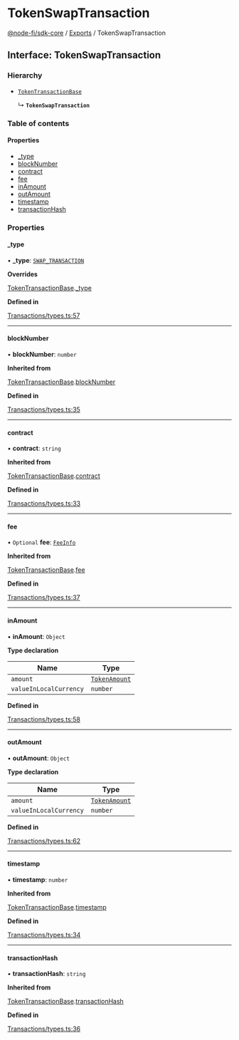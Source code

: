 # TokenSwapTransaction

[@node-fi/sdk-core](../) / [Exports](../modules.md) / TokenSwapTransaction

## Interface: TokenSwapTransaction

### Hierarchy

*   [`TokenTransactionBase`](tokentransactionbase.md)

    ↳ **`TokenSwapTransaction`**

### Table of contents

#### Properties

* [\_type](tokenswaptransaction.md#\_type)
* [blockNumber](tokenswaptransaction.md#blocknumber)
* [contract](tokenswaptransaction.md#contract)
* [fee](tokenswaptransaction.md#fee)
* [inAmount](tokenswaptransaction.md#inamount)
* [outAmount](tokenswaptransaction.md#outamount)
* [timestamp](tokenswaptransaction.md#timestamp)
* [transactionHash](tokenswaptransaction.md#transactionhash)

### Properties

#### \_type

• **\_type**: [`SWAP_TRANSACTION`](../enums/tokentransactiontype.md#swap\_transaction)

**Overrides**

[TokenTransactionBase](tokentransactionbase.md).[\_type](tokentransactionbase.md#\_type)

**Defined in**

[Transactions/types.ts:57](https://github.com/Node-Fi/SDK-Core/blob/1f4f819/src/Transactions/types.ts#L57)

***

#### blockNumber

• **blockNumber**: `number`

**Inherited from**

[TokenTransactionBase](tokentransactionbase.md).[blockNumber](tokentransactionbase.md#blocknumber)

**Defined in**

[Transactions/types.ts:35](https://github.com/Node-Fi/SDK-Core/blob/1f4f819/src/Transactions/types.ts#L35)

***

#### contract

• **contract**: `string`

**Inherited from**

[TokenTransactionBase](tokentransactionbase.md).[contract](tokentransactionbase.md#contract)

**Defined in**

[Transactions/types.ts:33](https://github.com/Node-Fi/SDK-Core/blob/1f4f819/src/Transactions/types.ts#L33)

***

#### fee

• `Optional` **fee**: [`FeeInfo`](feeinfo.md)

**Inherited from**

[TokenTransactionBase](tokentransactionbase.md).[fee](tokentransactionbase.md#fee)

**Defined in**

[Transactions/types.ts:37](https://github.com/Node-Fi/SDK-Core/blob/1f4f819/src/Transactions/types.ts#L37)

***

#### inAmount

• **inAmount**: `Object`

**Type declaration**

| Name                   | Type                                       |
| ---------------------- | ------------------------------------------ |
| `amount`               | [`TokenAmount`](../classes/tokenamount.md) |
| `valueInLocalCurrency` | `number`                                   |

**Defined in**

[Transactions/types.ts:58](https://github.com/Node-Fi/SDK-Core/blob/1f4f819/src/Transactions/types.ts#L58)

***

#### outAmount

• **outAmount**: `Object`

**Type declaration**

| Name                   | Type                                       |
| ---------------------- | ------------------------------------------ |
| `amount`               | [`TokenAmount`](../classes/tokenamount.md) |
| `valueInLocalCurrency` | `number`                                   |

**Defined in**

[Transactions/types.ts:62](https://github.com/Node-Fi/SDK-Core/blob/1f4f819/src/Transactions/types.ts#L62)

***

#### timestamp

• **timestamp**: `number`

**Inherited from**

[TokenTransactionBase](tokentransactionbase.md).[timestamp](tokentransactionbase.md#timestamp)

**Defined in**

[Transactions/types.ts:34](https://github.com/Node-Fi/SDK-Core/blob/1f4f819/src/Transactions/types.ts#L34)

***

#### transactionHash

• **transactionHash**: `string`

**Inherited from**

[TokenTransactionBase](tokentransactionbase.md).[transactionHash](tokentransactionbase.md#transactionhash)

**Defined in**

[Transactions/types.ts:36](https://github.com/Node-Fi/SDK-Core/blob/1f4f819/src/Transactions/types.ts#L36)
